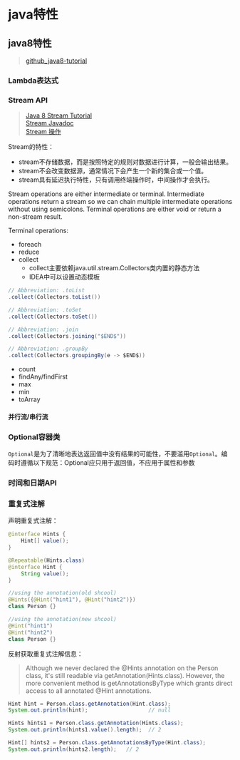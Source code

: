 # java特性

## java8特性

>[github_java8-tutorial](https://github.com/winterbe/java8-tutorial)

### Lambda表达式

### Stream API

>[Java 8 Stream Tutorial](https://winterbe.com/posts/2014/07/31/java8-stream-tutorial-examples/)  
>[Stream Javadoc](https://docs.oracle.com/javase/8/docs/api/java/util/stream/Stream.html)  
>[Stream 操作](https://zhuanlan.zhihu.com/p/299064490?utm_source=wechat_timeline)

Stream的特性：

- stream不存储数据，而是按照特定的规则对数据进行计算，一般会输出结果。
- stream不会改变数据源，通常情况下会产生一个新的集合或一个值。
- stream具有延迟执行特性，只有调用终端操作时，中间操作才会执行。

Stream operations are either intermediate or terminal. Intermediate operations return a stream so we can chain multiple intermediate operations without using semicolons. Terminal operations are either void or return a non-stream result.

Terminal operations:

- foreach
- reduce
- collect
  - collect主要依赖java.util.stream.Collectors类内置的静态方法
  - IDEA中可以设置动态模板

```java
// Abbreviation: .toList
.collect(Collectors.toList())

// Abbreviation: .toSet
.collect(Collectors.toSet())

// Abbreviation: .join
.collect(Collectors.joining("$END$"))

// Abbreviation: .groupBy
.collect(Collectors.groupingBy(e -> $END$))
```

- count
- findAny/findFirst
- max
- min
- toArray

#### 并行流/串行流

### Optional容器类

`Optional`是为了清晰地表达返回值中没有结果的可能性，不要滥用`Optional`。编码时遵循以下规范：Optional应只用于返回值，不应用于属性和参数

### 时间和日期API

### 重复式注解

声明重复式注解：

```java
@interface Hints {
    Hint[] value();
}

@Repeatable(Hints.class)
@interface Hint {
    String value();
}

//using the annotation(old shcool)
@Hints({@Hint("hint1"), @Hint("hint2")})
class Person {}

//using the annotation(new shcool)
@Hint("hint1")
@Hint("hint2")
class Person {}
```

反射获取重复式注解信息：
>Although we never declared the @Hints annotation on the Person class, it's still readable via getAnnotation(Hints.class). However, the more convenient method is getAnnotationsByType which grants direct access to all annotated @Hint annotations.

```java
Hint hint = Person.class.getAnnotation(Hint.class);
System.out.println(hint);                   // null

Hints hints1 = Person.class.getAnnotation(Hints.class);
System.out.println(hints1.value().length);  // 2

Hint[] hints2 = Person.class.getAnnotationsByType(Hint.class);
System.out.println(hints2.length);   // 2
```
